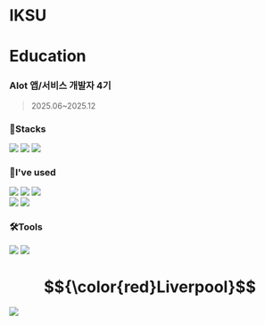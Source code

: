 # IKSU

# Education
### AIot 앱/서비스 개발자 4기
>2025.06~2025.12

<div>
<h3>💪Stacks</h3>
<img src="https://img.shields.io/badge/python-3776AB?style=for-the-badge&logo=python&logoColor=white">
<img src="https://img.shields.io/badge/django-092E20?style=for-the-badge&logo=django&logoColor=white">
<img src="https://img.shields.io/badge/git-F05032?style=for-the-badge&logo=git&logoColor=white">
</div>



<div>
<h3>🌱I've used</h3>
<img src="https://img.shields.io/badge/apache-D22128?style=for-the-badge&logo=apache&logoColor=white">
<img src="https://img.shields.io/badge/mysql-4479A1?style=for-the-badge&logo=mysql&logoColor=white">
<img src="https://img.shields.io/badge/linux-FCC624?style=for-the-badge&logo=linux&logoColor=black"><br>
<img src="https://img.shields.io/badge/C_Language-A8B9CC?style=for-the-badge&logo=C&logoColor=blue">
<img src="https://img.shields.io/badge/Virtual Box-2F61B4?style=for-the-badge&logo=VirtualBox&logoColor=Red">
</div>

<div>
<h3>🛠️Tools</h3>
<img src="https://img.shields.io/badge/github-181717?style=for-the-badge&logo=github&logoColor=white">
<img src="https://img.shields.io/badge/visual studio code-007ACC?style=for-the-badge&logo=visualstudiocode&logoColor=white">
</div>


# $${\color{red}Liverpool}$$
<img src="https://img.shields.io/badge/premier league-360D3A?style=for-the-badge&logo=premierleague&logoColor=Red">

